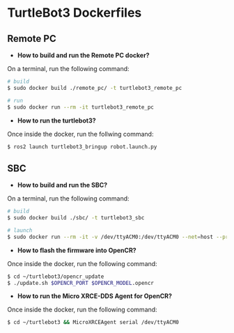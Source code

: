 # TurtleBot3 Dockerfiles

## Remote PC

* **How to build and run the Remote PC docker?**

On a terminal, run the following command:

```bash
# build 
$ sudo docker build ./remote_pc/ -t turtlebot3_remote_pc

# run
$ sudo docker run --rm -it turtlebot3_remote_pc
```

* **How to run the turtlebot3?**

Once inside the docker, run the follwing command:

```bash
$ ros2 launch turtlebot3_bringup robot.launch.py
```

## SBC

* **How to build and run the SBC?**

On a terminal, run the following command:

```bash
# build
$ sudo docker build ./sbc/ -t turtlebot3_sbc

# launch
$ sudo docker run --rm -it -v /dev/ttyACM0:/dev/ttyACM0 --net=host --privileged turtlebot3_sbc
```
* **How to flash the firmware into OpenCR?**

Once inside the docker, run the following command:

```bash
$ cd ~/turtlebot3/opencr_update
$ ./update.sh $OPENCR_PORT $OPENCR_MODEL.opencr
```

* **How to run the Micro XRCE-DDS Agent for OpenCR?**

Once inside the docker, run the following command:

```bash
$ cd ~/turtlebot3 && MicroXRCEAgent serial /dev/ttyACM0
```
